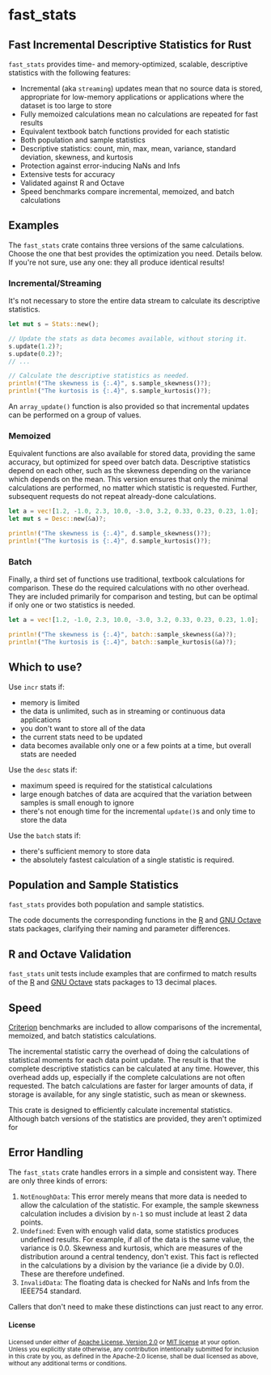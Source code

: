 
# fast_stats

## Fast Incremental Descriptive Statistics for Rust 

`fast_stats` provides time- and memory-optimized, scalable, descriptive statistics with the
following features:
* Incremental (aka `streaming`) updates mean that no source data is stored, appropriate for low-memory applications or applications where the  dataset is too large to store
* Fully memoized calculations mean no calculations are repeated for fast results
* Equivalent textbook batch functions provided for each statistic
* Both population and sample statistics
* Descriptive statistics: count, min, max, mean, variance, standard deviation, skewness, and
  kurtosis
* Protection against error-inducing NaNs and Infs
* Extensive tests for accuracy
* Validated against R and Octave
* Speed benchmarks compare incremental, memoized, and batch calculations

## Examples
The `fast_stats` crate contains three versions of the same calculations. Choose the one that best
provides the optimization you need. Details below. If you're not sure, use any one: they all produce
identical results!

### Incremental/Streaming
It's not necessary to store the entire data stream to calculate its descriptive statistics. 

```rust
let mut s = Stats::new();

// Update the stats as data becomes available, without storing it.
s.update(1.2)?;
s.update(0.2)?;
// ...

// Calculate the descriptive statistics as needed.
println!("The skewness is {:.4}", s.sample_skewness()?);
println!("The kurtosis is {:.4}", s.sample_kurtosis()?);
```
An `array_update()` function is also provided so that incremental updates can be performed on a
group of values.

### Memoized
Equivalent functions are also available for stored data, providing the same accuracy, but optimized
for speed over batch data. Descriptive statistics depend on each other, such as the skewness
depending on the variance which depends on the mean. This version ensures that only the minimal
calculations are performed, no matter which statistic is requested. Further, subsequent requests do
not repeat already-done calculations.

```rust
let a = vec![1.2, -1.0, 2.3, 10.0, -3.0, 3.2, 0.33, 0.23, 0.23, 1.0];
let mut s = Desc::new(&a)?;

println!("The skewness is {:.4}", d.sample_skewness()?);
println!("The kurtosis is {:.4}", d.sample_kurtosis()?);
```
### Batch
Finally, a third set of functions use traditional, textbook calculations for comparison. These do
the required calculations with no other overhead. They are included primarily for comparison and
testing, but can be optimal if only one or two statistics is needed.

```rust
let a = vec![1.2, -1.0, 2.3, 10.0, -3.0, 3.2, 0.33, 0.23, 0.23, 1.0];

println!("The skewness is {:.4}", batch::sample_skewness(&a)?);
println!("The kurtosis is {:.4}", batch::sample_kurtosis(&a)?);
```

## Which to use?
Use `incr` stats if:
* memory is limited
* the data is unlimited, such as in streaming or continuous data applications
* you don't want to store all of the data
* the current stats need to be updated
* data becomes available only one or a few points at a time, but overall stats are needed

Use the `desc` stats if:
* maximum speed is required for the statistical calculations
* large enough batches of data are acquired that the variation between samples is small enough to ignore
* there's not enough time for the incremental `update()`s and only time to store the data

Use the `batch` stats if:
* there's sufficient memory to store data
* the absolutely fastest calculation of a single statistic is required.

## Population and Sample Statistics
`fast_stats` provides both population and sample statistics. 

The code documents the corresponding functions in the [R](https://www.r-project.org) and [GNU
Octave](https://octave.org) stats packages, clarifying their naming and parameter differences. 

## R and Octave Validation

`fast_stats` unit tests include examples that are confirmed to match results of the
[R](https://www.r-project.org) and [GNU Octave](https://octave.org) stats packages to 13 decimal
places.

## Speed

[Criterion](https://github.com/bheisler/criterion.rs) benchmarks are included to allow comparisons
of the incremental, memoized, and batch statistics calculations.

The incremental statistic carry the overhead of doing the calculations of statistical moments for
each data point update. The result is that the complete descriptive statistics can be calculated at
any time. However, this overhead adds up, especially if the complete calculations are not often
requested. The batch calculations are faster for larger amounts of data, if storage is available,
for any single statistic, such as mean or skewness.

This crate is designed to efficiently calculate incremental statistics. Although batch versions of
the statistics are provided, they aren't optimized for 

## Error Handling

The `fast_stats` crate handles errors in a simple and consistent way. There are only three kinds of
errors:
1. `NotEnoughData`: This error merely means that more data is needed to allow the calculation of the
   statistic. For example, the sample skewness calculation includes a division by `n-1` so must
   include at least 2 data points. 
1. `Undefined`: Even with enough valid data, some statistics produces undefined results. For
   example, if all of the data is the same value, the variance is 0.0. Skewness and kurtosis, which
   are measures of the distribution around a central tendency, don't exist. This fact is reflected
   in the calculations by a division by the variance (ie a divide by 0.0). These are therefore
   undefined.
1. `InvalidData`: The floating data is checked for NaNs and Infs from the IEEE754 standard.

Callers that don't need to make these distinctions can just react to any error.

#### License

<sup>
Licensed under either of <a href="LICENSE-APACHE">Apache License, Version
2.0</a> or <a href="LICENSE-MIT">MIT license</a> at your option.
</sup>

<br>

<sub>
Unless you explicitly state otherwise, any contribution intentionally submitted
for inclusion in this crate by you, as defined in the Apache-2.0 license, shall
be dual licensed as above, without any additional terms or conditions.
</sub>